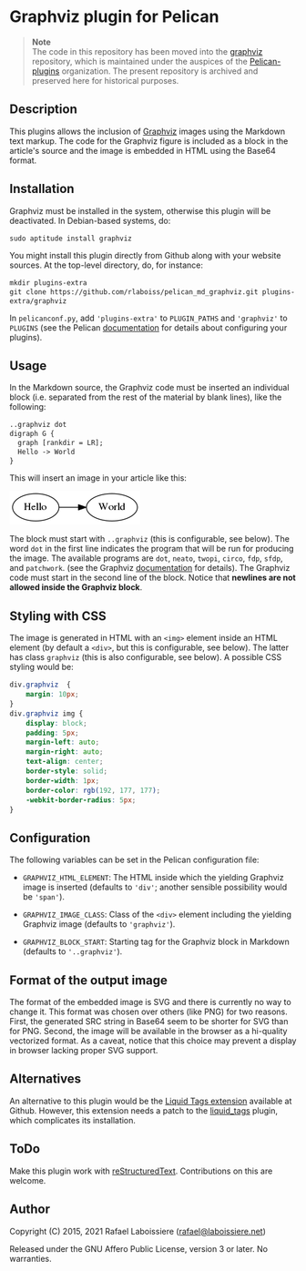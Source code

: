 # Graphviz plugin for Pelican

> **Note**<br>
> The code in this repository has been moved into the [graphviz][] repository, which is maintained under the auspices of the [Pelican-plugins]() organization. The present repository is archived and preserved here for historical purposes.

[graphviz]: https://github.com/pelican-plugins/graphviz
[Pelican-plugins]:https://github.com/pelican-plugins


## Description

This plugins allows the inclusion of [Graphviz](http://www.graphviz.org/)
images using the Markdown text markup.  The code for the Graphviz figure is
included as a block in the article's source and the image is embedded in
HTML using the Base64 format.


## Installation

Graphviz must be installed in the system, otherwise this plugin will be
deactivated.  In Debian-based systems, do:

    sudo aptitude install graphviz

You might install this plugin directly from Github along with your website
sources.  At the top-level directory, do, for instance:

    mkdir plugins-extra 
    git clone https://github.com/rlaboiss/pelican_md_graphviz.git plugins-extra/graphviz

In `pelicanconf.py`, add `'plugins-extra'` to `PLUGIN_PATHS` and
`'graphviz'` to `PLUGINS` (see the Pelican
[documentation](http://docs.getpelican.com/en/3.5.0/plugins.html#how-to-use-plugins)
for details about configuring your plugins).


## Usage

In the Markdown source, the Graphviz code must be inserted an individual
block (i.e. separated from the rest of the material by blank lines), like
the following:

```markdwon
..graphviz dot
digraph G {
  graph [rankdir = LR];
  Hello -> World
}
```

This will insert an image in your article like this:

![figure](hello-world.png)

The block must start with `..graphviz` (this is configurable, see below).
The word `dot` in the first line indicates the program that will be run for
producing the image.  The available programs are `dot`, `neato`, `twopi`,
`circo`, `fdp`, `sfdp`, and `patchwork`.  (see the Graphviz
[documentation](http://www.graphviz.org/Documentation.php) for details).
The Graphviz code must start in the second line of the block.  Notice that
__newlines are not allowed inside the Graphviz block__.


## Styling with CSS

The image is generated in HTML with an `<img>` element inside an HTML
element (by default a `<div>`, but this is configurable, see below).
The latter has class `graphviz` (this is also configurable, see
below).  A possible CSS styling would be:

```css
div.graphviz  {
    margin: 10px;
}
div.graphviz img {
    display: block;
    padding: 5px;
    margin-left: auto;
    margin-right: auto;
    text-align: center;
    border-style: solid;
    border-width: 1px;
    border-color: rgb(192, 177, 177);
    -webkit-border-radius: 5px;
}
``` 


## Configuration

The following variables can be set in the Pelican configuration file:

- `GRAPHVIZ_HTML_ELEMENT`: The HTML inside which the yielding Graphviz
  image is inserted (defaults to `'div'`; another sensible possibility
  would be `'span'`).

- `GRAPHVIZ_IMAGE_CLASS`: Class of the `<div>` element including the
  yielding Graphviz image (defaults to `'graphviz'`).

- `GRAPHVIZ_BLOCK_START`: Starting tag for the Graphviz block in
  Markdown (defaults to `'..graphviz'`).


## Format of the output image

The format of the embedded image is SVG and there is currently no way to
change it.  This format was chosen over others (like PNG) for two reasons.
First, the generated SRC string in Base64 seem to be shorter for SVG than
for PNG.  Second, the image will be available in the browser as a
hi-quality vectorized format.  As a caveat, notice that this choice may
prevent a display in browser lacking proper SVG support.


## Alternatives

An alternative to this plugin would be the
[Liquid Tags extension](http://blog.dornea.nu/2014/11/13/using-graphviz-with-pelican-and-liquid-tags/)
available at Github.  However, this extension needs a patch to the
[liquid_tags](https://github.com/dorneanu/pelican-plugins/tree/master/liquid_tags)
plugin, which complicates its installation.


## ToDo

Make this plugin work with
[reStructuredText](https://docutils.sourceforge.io/rst.html).
Contributions on this are welcome.


## Author

Copyright (C) 2015, 2021  Rafael Laboissiere (<rafael@laboissiere.net>)

Released under the GNU Affero Public License, version 3 or later.  No
warranties.
